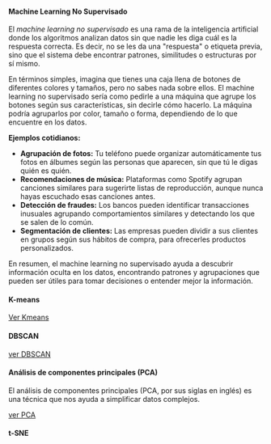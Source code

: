 #### Machine Learning No Supervisado

El *machine learning no supervisado* es una rama de la inteligencia artificial donde los algoritmos analizan datos sin que nadie les diga cuál es la respuesta correcta. Es decir, no se les da una "respuesta" o etiqueta previa, sino que el sistema debe encontrar patrones, similitudes o estructuras por sí mismo.

En términos simples, imagina que tienes una caja llena de botones de diferentes colores y tamaños, pero no sabes nada sobre ellos. El machine learning no supervisado sería como pedirle a una máquina que agrupe los botones según sus características, sin decirle cómo hacerlo. La máquina podría agruparlos por color, tamaño o forma, dependiendo de lo que encuentre en los datos.

**Ejemplos cotidianos:**
- **Agrupación de fotos:** Tu teléfono puede organizar automáticamente tus fotos en álbumes según las personas que aparecen, sin que tú le digas quién es quién.
- **Recomendaciones de música:** Plataformas como Spotify agrupan canciones similares para sugerirte listas de reproducción, aunque nunca hayas escuchado esas canciones antes.
- **Detección de fraudes:** Los bancos pueden identificar transacciones inusuales agrupando comportamientos similares y detectando los que se salen de lo común.
- **Segmentación de clientes:** Las empresas pueden dividir a sus clientes en grupos según sus hábitos de compra, para ofrecerles productos personalizados.

En resumen, el machine learning no supervisado ayuda a descubrir información oculta en los datos, encontrando patrones y agrupaciones que pueden ser útiles para tomar decisiones o entender mejor la información.

#### K-means

[Ver Kmeans](K-Means.ipynb)

#### DBSCAN

[ver DBSCAN](DBSCAN.ipynb)

#### Análisis de componentes principales (PCA)

El análisis de componentes principales (PCA, por sus siglas en inglés) es una técnica que nos ayuda a simplificar datos complejos.

[ver PCA](PCA.ipynb)

#### t-SNE
